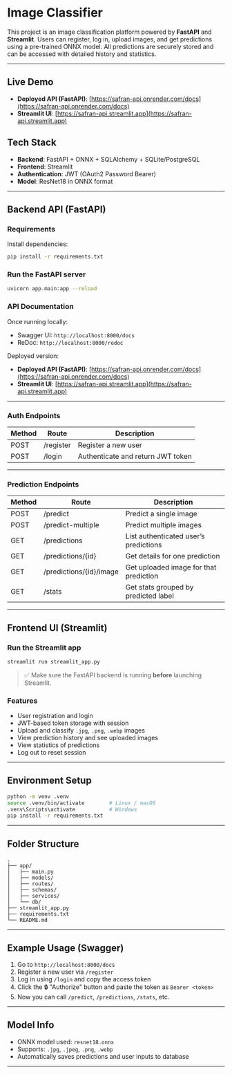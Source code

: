 # Image Classifier

This project is an image classification platform powered by **FastAPI** and **Streamlit**. Users can register, log in,
upload images, and get predictions using a pre-trained ONNX model. All predictions are securely stored and can be
accessed with detailed history and statistics.

---

## Live Demo

- **Deployed API (FastAPI)**: [https://safran-api.onrender.com/docs](https://safran-api.onrender.com/docs)
- **Streamlit UI**: [https://safran-api.streamlit.app](https://safran-api.streamlit.app)

## Tech Stack

- **Backend**: FastAPI + ONNX + SQLAlchemy + SQLite/PostgreSQL
- **Frontend**: Streamlit
- **Authentication**: JWT (OAuth2 Password Bearer)
- **Model**: ResNet18 in ONNX format

---

## Backend API (FastAPI)

### Requirements

Install dependencies:

```bash
pip install -r requirements.txt
```

### Run the FastAPI server

```bash
uvicorn app.main:app --reload
```

### API Documentation

Once running locally:

- Swagger UI: `http://localhost:8000/docs`
- ReDoc: `http://localhost:8000/redoc`

Deployed version:

- **Deployed API (FastAPI)**: [https://safran-api.onrender.com/docs](https://safran-api.onrender.com/docs)
- **Streamlit UI**: [https://safran-api.streamlit.app](https://safran-api.streamlit.app)

---

### Auth Endpoints

| Method | Route     | Description                       |
|--------|-----------|-----------------------------------|
| POST   | /register | Register a new user               |
| POST   | /login    | Authenticate and return JWT token |

---

### Prediction Endpoints

| Method | Route                   | Description                            |
|--------|-------------------------|----------------------------------------|
| POST   | /predict                | Predict a single image                 |
| POST   | /predict-multiple       | Predict multiple images                |
| GET    | /predictions            | List authenticated user’s predictions  |
| GET    | /predictions/{id}       | Get details for one prediction         |
| GET    | /predictions/{id}/image | Get uploaded image for that prediction |
| GET    | /stats                  | Get stats grouped by predicted label   |

---

## Frontend UI (Streamlit)

### Run the Streamlit app

```bash
streamlit run streamlit_app.py
```

> ✅ Make sure the FastAPI backend is running **before** launching Streamlit.

### Features

- User registration and login
- JWT-based token storage with session
- Upload and classify `.jpg`, `.png`, `.webp` images
- View prediction history and see uploaded images
- View statistics of predictions
- Log out to reset session

---

## Environment Setup

```bash
python -m venv .venv
source .venv/bin/activate        # Linux / macOS
.venv\Scripts\activate           # Windows
pip install -r requirements.txt
```

---

## Folder Structure

```
.
├── app/
│   ├── main.py
│   ├── models/
│   ├── routes/
│   ├── schemas/
│   ├── services/
│   └── db/
├── streamlit_app.py
├── requirements.txt
└── README.md
```

---

## Example Usage (Swagger)

1. Go to `http://localhost:8000/docs`
2. Register a new user via `/register`
3. Log in using `/login` and copy the access token
4. Click the 🔒 "Authorize" button and paste the token as `Bearer <token>`
5. Now you can call `/predict`, `/predictions`, `/stats`, etc.

---

## Model Info

- ONNX model used: `resnet18.onnx`
- Supports: `.jpg`, `.jpeg`, `.png`, `.webp`
- Automatically saves predictions and user inputs to database

---
